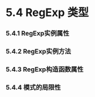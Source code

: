 # 5.4 RegExp 类型

### 5.4.1 RegExp实例属性

### 5.4.2 RegExp实例方法

### 5.4.3 RegExp构造函数属性

### 5.4.4 模式的局限性